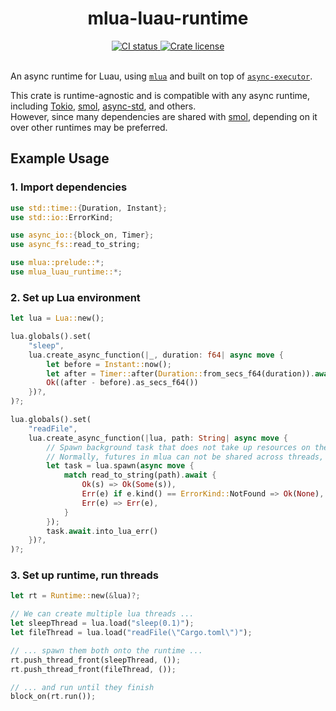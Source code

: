 <!-- markdownlint-disable MD033 -->
<!-- markdownlint-disable MD041 -->

<h1 align="center">mlua-luau-runtime</h1>

<div align="center">
	<div>
		<a href="https://github.com/lune-org/mlua-luau-runtime/actions">
			<img src="https://shields.io/endpoint?url=https://badges.readysetplay.io/workflow/lune-org/mlua-luau-runtime/ci.yaml" alt="CI status" />
		</a>
		<a href="https://github.com/lune-org/mlua-luau-runtime/blob/main/LICENSE.txt">
			<img src="https://img.shields.io/github/license/lune-org/mlua-luau-runtime.svg?label=License&color=informational" alt="Crate license" />
		</a>
	</div>
</div>

<br/>

An async runtime for Luau, using [`mlua`][mlua] and built on top of [`async-executor`][async-executor].

This crate is runtime-agnostic and is compatible with any async runtime, including [Tokio][tokio], [smol][smol], [async-std][async-std], and others. </br>
However, since many dependencies are shared with [smol][smol], depending on it over other runtimes may be preferred.

[async-executor]: https://crates.io/crates/async-executor
[async-std]: https://async.rs
[mlua]: https://crates.io/crates/mlua
[smol]: https://github.com/smol-rs/smol
[tokio]: https://tokio.rs

## Example Usage

### 1. Import dependencies

```rs
use std::time::{Duration, Instant};
use std::io::ErrorKind;

use async_io::{block_on, Timer};
use async_fs::read_to_string;

use mlua::prelude::*;
use mlua_luau_runtime::*;
```

### 2. Set up Lua environment

```rs
let lua = Lua::new();

lua.globals().set(
    "sleep",
    lua.create_async_function(|_, duration: f64| async move {
        let before = Instant::now();
        let after = Timer::after(Duration::from_secs_f64(duration)).await;
        Ok((after - before).as_secs_f64())
    })?,
)?;

lua.globals().set(
    "readFile",
    lua.create_async_function(|lua, path: String| async move {
        // Spawn background task that does not take up resources on the lua thread
        // Normally, futures in mlua can not be shared across threads, but this can
        let task = lua.spawn(async move {
            match read_to_string(path).await {
                Ok(s) => Ok(Some(s)),
                Err(e) if e.kind() == ErrorKind::NotFound => Ok(None),
                Err(e) => Err(e),
            }
        });
        task.await.into_lua_err()
    })?,
)?;
```

### 3. Set up runtime, run threads

```rs
let rt = Runtime::new(&lua)?;

// We can create multiple lua threads ...
let sleepThread = lua.load("sleep(0.1)");
let fileThread = lua.load("readFile(\"Cargo.toml\")");

// ... spawn them both onto the runtime ...
rt.push_thread_front(sleepThread, ());
rt.push_thread_front(fileThread, ());

// ... and run until they finish
block_on(rt.run());
```
